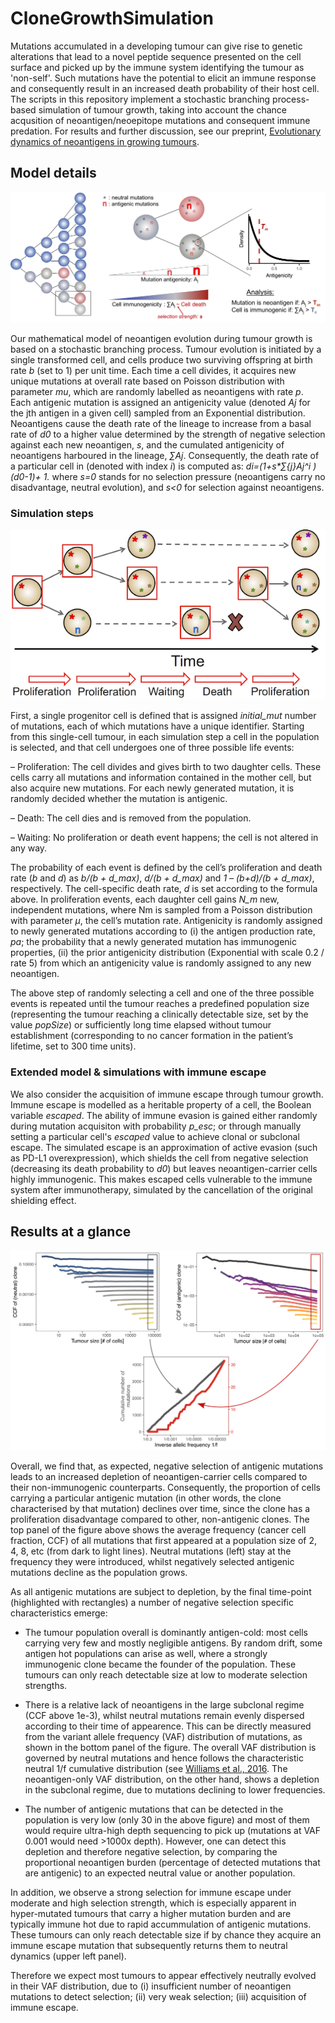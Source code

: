 # CloneGrowthSimulation

Mutations accumulated in a developing tumour can give rise to genetic alterations that lead to a novel peptide sequence presented on the cell surface and picked up by the immune system identifying the tumour as 'non-self'. Such mutations have the potential to elicit an immune response and consequently result in an increased death probability of their host cell. The scripts in this repository implement a stochastic branching process-based simulation of tumour growth, taking into account the chance acqusition of neoantigen/neoepitope mutations and consequent immune predation. For results and further discussion, see our preprint, [Evolutionary dynamics of neoantigens in growing tumours](https://www.biorxiv.org/content/10.1101/536433v1).

## Model details

![Schematic representation of the mathematical model and analysis](Model_updated.png)

Our mathematical model of neoantigen evolution during tumour growth is based on a stochastic branching process. Tumour evolution is initiated by a single transformed cell, and cells produce two surviving offspring at birth rate _b_ (set to 1) per unit time. Each time a cell divides, it acquires new unique mutations at overall rate based on Poisson distribution with parameter _mu_, which are randomly labelled as neoantigens with rate _p_. Each antigenic mutation is assigned an antigenicity value (denoted _Aj_ for the jth antigen in a given cell) sampled from an Exponential distribution. Neoantigens cause the death rate of the lineage to increase from a basal rate of _d0_ to a higher value determined by the strength of negative selection against each new neoantigen, _s_, and the cumulated antigenicity of neoantigens harboured in the lineage, _∑Aj_. Consequently, the death rate of a particular cell in (denoted with index _i_) is computed as:
_di=(1+s*∑{j}Aj^i )(d0-1)+ 1._
where _s=0_ stands for no selection pressure (neoantigens carry no disadvantage, neutral evolution), and _s<0_ for selection against neoantigens.


### Simulation steps

![Schematics of a few steps of the simulation](Simulation_steps.png)

First, a single progenitor cell is defined that is assigned _initial_mut_ number of mutations, each of which mutations have a unique identifier. Starting from this single-cell tumour, in each simulation step a cell in the population is selected, and that cell undergoes one of three possible life events:

– Proliferation: The cell divides and gives birth to two daughter cells. These cells carry all mutations and information contained in the mother cell, but also acquire new mutations. For each newly generated mutation, it is randomly decided whether the mutation is antigenic.

– Death: The cell dies and is removed from the population. 

– Waiting: No proliferation or death event happens; the cell is not altered in any way. 

The probability of each event is defined by the cell’s proliferation and death rate (_b_ and _d_) as _b/(b + d_max)_, _d/(b + d_max)_ and _1 – (b+d)/(b + d_max)_, respectively. The cell-specific death rate, _d_ is set according to the formula above.
In proliferation events, each daughter cell gains _N_m_ new, independent mutations, where Nm is sampled from a Poisson distribution with parameter _μ_, the cell’s mutation rate. Antigenicity is randomly assigned to newly generated mutations according to (i) the antigen production rate, _pa_; the probability that a newly generated mutation has immunogenic properties, (ii) the prior antigenicity distribution (Exponential with scale 0.2 / rate 5) from which an antigenicity value is randomly assigned to any new neoantigen.

The above step of randomly selecting a cell and one of the three possible events is repeated until the tumour reaches a predefined population size (representing the tumour reaching a clinically detectable size, set by the value _popSize_) or sufficiently long time elapsed without tumour establishment (corresponding to no cancer formation in the patient’s lifetime, set to 300 time units).


### Extended model & simulations with immune escape

We also consider the acquisition of immune escape through tumour growth. Immune escape is modelled as a heritable property of a cell, the Boolean variable _escaped_.
The ability of immune evasion is gained either randomly during mutation acquisiton with probability _p_esc_; or through manually setting a particular cell's _escaped_ value to achieve clonal or subclonal escape.
The simulated escape is an approximation of active evasion (such as PD-L1 overexpression), which shields the cell from negative selection (decreasing its death probability to _d0_) but leaves neoantigen-carrier cells highly immunogenic. This makes escaped cells vulnerable to the immune system after immunotherapy, simulated by the cancellation of the original shielding effect.

## Results at a glance

![Frequency of neutral and antigenic clones over time and the resulting final VAF distribution](Clone_growth_VAF.png)

Overall, we find that, as expected, negative selection of antigenic mutations leads to an increased depletion of neoantigen-carrier cells compared to their non-immunogenic counterparts. Consequently, the proportion of cells carrying a particular antigenic mutation (in other words, the clone characterised by that mutation) declines over time, since the clone has a proliferation disadvantage compared to other, non-antigenic clones. The top panel of the figure above shows the average frequency (cancer cell fraction, CCF) of all mutations that first appeared at a population size of 2, 4, 8, etc (from dark to light lines). Neutral mutations (left) stay at the frequency they were introduced, whilst negatively selected antigenic mutations decline as the population grows.

As all antigenic mutations are subject to depletion, by the final time-point (highlighted with rectangles) a number of negative selection specific characteristics emerge:

- The tumour population overall is dominantly antigen-cold: most cells carrying very few and mostly negligible antigens. By random drift, some antigen hot populations can arise as well, where a strongly immunogenic clone became the founder of the population. These tumours can only reach detectable size at low to moderate selection strengths.

- There is a relative lack of neoantigens in the large subclonal regime (CCF above 1e-3), whilst neutral mutations remain evenly dispersed according to their time of appearence. This can be directly measured from the variant allele frequency (VAF) distribution of mutations, as shown in the bottom panel of the figure. The overall VAF distribution is governed by neutral mutations and hence follows the characteristic neutral 1/f cumulative distribution (see [Williams et al., 2016](https://www.nature.com/articles/ng.3489). The neoantigen-only VAF distribution, on the other hand, shows a depletion in the subclonal regime, due to mutations declining to lower frequencies.

- The number of antigenic mutations that can be detected in the population is very low (only 30 in the above figure) and most of them would require ultra-high depth sequencing to pick up (mutations at VAF 0.001 would need >1000x depth). However, one can detect this depletion and therefore negative selection, by comparing the proportional neoantigen burden (percentage of detected mutations that are antigenic) to an expected neutral value or another population.

In addition, we observe a strong selection for immune escape under moderate and high selection strength, which is especially apparent in hyper-mutated tumours that carry a higher mutation burden and are typically immune hot due to rapid accummulation of antigenic mutations. These tumours can only reach detectable size if by chance they acquire an immune escape mutation that subsequently returns them to neutral dynamics (upper left panel).

Therefore we expect most tumours to appear effectively neutrally evolved in their VAF distribution, due to (i) insufficient number of neoantigen mutations to detect selection; (ii) very weak selection; (iii) acquisition of immune escape.


